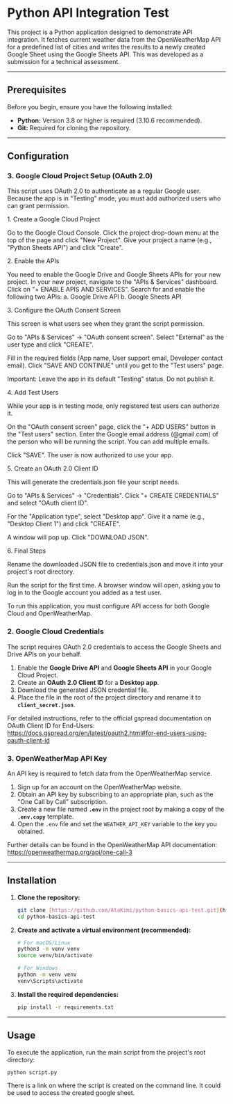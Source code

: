 # Python API Integration Test

This project is a Python application designed to demonstrate API integration. It fetches current weather data from the OpenWeatherMap API for a predefined list of cities and writes the results to a newly created Google Sheet using the Google Sheets API. This was developed as a submission for a technical assessment.

---

## Prerequisites

Before you begin, ensure you have the following installed:

- **Python:** Version 3.8 or higher is required (3.10.6 recommended).
- **Git:** Required for cloning the repository.

---

## Configuration

### 3. Google Cloud Project Setup (OAuth 2.0)
 
​This script uses OAuth 2.0 to authenticate as a regular Google user. Because the app is in "Testing" mode, you must add authorized users who can grant permission.

​1. Create a Google Cloud Project

​Go to the Google Cloud Console. ​Click the project drop-down menu at the top of the page and click "New Project". ​Give your project a name (e.g., "Python Sheets API") and click "Create".

​2. Enable the APIs

​You need to enable the Google Drive and Google Sheets APIs for your new project. ​In your new project, navigate to the "APIs & Services" dashboard. ​Click on "+ ENABLE APIS AND SERVICES".
​Search for and enable the following two APIs:
a. ​Google Drive API
b. ​Google Sheets API

​3. Configure the OAuth Consent Screen

​This screen is what users see when they grant the script permission.

​Go to "APIs & Services" -> "OAuth consent screen".
​Select "External" as the user type and click "CREATE".

​Fill in the required fields (App name, User support email, Developer contact email).
​Click "SAVE AND CONTINUE" until you get to the "Test users" page.

​Important: Leave the app in its default "Testing" status. Do not publish it.

​4. Add Test Users

​While your app is in testing mode, only registered test users can authorize it.

​On the "OAuth consent screen" page, click the "+ ADD USERS" button in the "Test users" section.
​Enter the Google email address (@gmail.com) of the person who will be running the script. You can add multiple emails.

​Click "SAVE". The user is now authorized to use your app.

​5. Create an OAuth 2.0 Client ID

​This will generate the credentials.json file your script needs.

​Go to "APIs & Services" -> "Credentials".
​Click "+ CREATE CREDENTIALS" and select "OAuth client ID".

​For the "Application type", select "Desktop app".
​Give it a name (e.g., "Desktop Client 1") and click "CREATE".

​A window will pop up. Click "DOWNLOAD JSON".

​6. Final Steps

​Rename the downloaded JSON file to credentials.json and move it into your project's root directory.

​Run the script for the first time. A browser window will open, asking you to log in to the Google account you added as a test user.

To run this application, you must configure API access for both Google Cloud and OpenWeatherMap.

### 2. Google Cloud Credentials

The script requires OAuth 2.0 credentials to access the Google Sheets and Drive APIs on your behalf.

1.  Enable the **Google Drive API** and **Google Sheets API** in your Google Cloud Project.
2.  Create an **OAuth 2.0 Client ID** for a **Desktop app**.
3.  Download the generated JSON credential file.
4.  Place the file in the root of the project directory and rename it to **`client_secret.json`**.

For detailed instructions, refer to the official gspread documentation on OAuth Client ID for End-Users: https://docs.gspread.org/en/latest/oauth2.html#for-end-users-using-oauth-client-id

### 3. OpenWeatherMap API Key

An API key is required to fetch data from the OpenWeatherMap service.

1.  Sign up for an account on the OpenWeatherMap website.
2.  Obtain an API key by subscribing to an appropriate plan, such as the "One Call by Call" subscription.
3.  Create a new file named **`.env`** in the project root by making a copy of the **`.env.copy`** template.
4.  Open the `.env` file and set the `WEATHER_API_KEY` variable to the key you obtained.

Further details can be found in the OpenWeatherMap API documentation: https://openweathermap.org/api/one-call-3

---

## Installation

1.  **Clone the repository:**
    ```bash
    git clone [https://github.com/AtaKimi/python-basics-api-test.git](https://github.com/AtaKimi/python-basics-api-test.git)
    cd python-basics-api-test
    ```
2.  **Create and activate a virtual environment (recommended):**

    ```bash
    # For macOS/Linux
    python3 -m venv venv
    source venv/bin/activate

    # For Windows
    python -m venv venv
    venv\Scripts\activate
    ```

3.  **Install the required dependencies:**
    ```bash
    pip install -r requirements.txt
    ```

---

## Usage

To execute the application, run the main script from the project's root directory:

```bash
python script.py
```

There is a link on where the script is created on the command line. It could be used to access the created google sheet.
